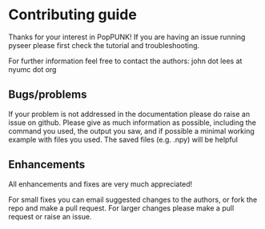 Contributing guide
==================
Thanks for your interest in PopPUNK! If you are having an issue running pyseer please first check
the tutorial and troubleshooting.

For further information feel free to contact the authors: john dot lees at nyumc dot org

Bugs/problems
-------------
If your problem is not addressed in the documentation please do raise an issue on github. Please give as much
information as possible, including the command you used, the output you saw, and if possible a minimal working
example with files you used. The saved files (e.g. .npy) will be helpful

Enhancements
------------
All enhancements and fixes are very much appreciated!

For small fixes you can email suggested changes to the authors, or fork the repo and make a pull request.
For larger changes please make a pull request or raise an issue.
